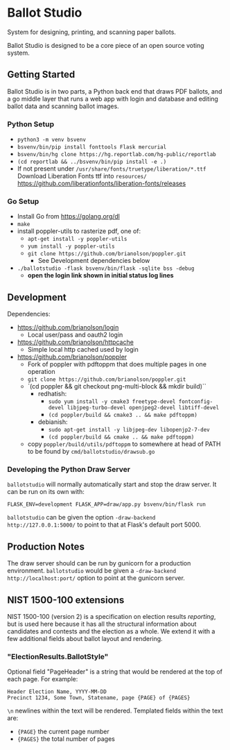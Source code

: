# Ballot Studio

System for designing, printing, and scanning paper ballots.

Ballot Studio is designed to be a core piece of an open source voting system.

## Getting Started

Ballot Studio is in two parts, a Python back end that draws PDF ballots, and a go middle layer that runs a web app with login and database and editing ballot data and scanning ballot images.

### Python Setup

* `python3 -m venv bsvenv`
* `bsvenv/bin/pip install fonttools Flask mercurial`
* `bsvenv/bin/hg clone https://hg.reportlab.com/hg-public/reportlab`
* `(cd reportlab && ../bsvenv/bin/pip install -e .)`
* If not present under `/usr/share/fonts/truetype/liberation/*.ttf` Download Liberation Fonts ttf into `resources/` https://github.com/liberationfonts/liberation-fonts/releases

### Go Setup

* Install Go from https://golang.org/dl
* `make`
* install poppler-utils to rasterize pdf, one of:
  * `apt-get install -y poppler-utils`
  * `yum install -y poppler-utils`
  * `git clone https://github.com/brianolson/poppler.git`
     * See Development dependencies below
* `./ballotstudio -flask bsvenv/bin/flask -sqlite bss -debug`
  * **open the login link shown in initial status log lines**

## Development

Dependencies:

* https://github.com/brianolson/login
  * Local user/pass and oauth2 login
* https://github.com/brianolson/httpcache
  * Simple local http cached used by login
* https://github.com/brianolson/poppler
  * Fork of poppler with pdftoppm that does multiple pages in one operation
  * `git clone https://github.com/brianolson/poppler.git`
  * `(cd poppler && git checkout png-multi-block && mkdir build)``
     * redhatish:
       * `sudo yum install -y cmake3 freetype-devel fontconfig-devel libjpeg-turbo-devel openjpeg2-devel libtiff-devel`
       * `(cd poppler/build && cmake3 .. && make pdftoppm)`
     * debianish:
       * `sudo apt-get install -y libjpeg-dev libopenjp2-7-dev`
       * `(cd poppler/build && cmake .. && make pdftoppm)`
  * copy `poppler/build/utils/pdftoppm` to somewhere at head of PATH to be found by `cmd/ballotstudio/drawsub.go`

### Developing the Python Draw Server

`ballotstudio` will normally automatically start and stop the draw server.
It can be run on its own with:

`FLASK_ENV=development FLASK_APP=draw/app.py bsvenv/bin/flask run`

`ballotstudio` can be given the option `-draw-backend http://127.0.0.1:5000/` to point to that at Flask's default port 5000.

## Production Notes

The draw server should can be run by gunicorn for a production environment. `ballotstudio` would be given a `-draw-backend http://localhost:port/` option to point at the gunicorn server.

## NIST 1500-100 extensions

NIST 1500-100 (version 2) is a specification on election results *reporting*, but is used here because it has all the structural information about candidates and contests and the election as a whole.
We extend it with a few additional fields about ballot layout and rendering.

### "ElectionResults.BallotStyle"

Optional field "PageHeader" is a string that would be rendered at the top of each page. For example:

```
Header Election Name, YYYY-MM-DD
Precinct 1234, Some Town, Statename, page {PAGE} of {PAGES}
```

`\n` newlines within the text will be rendered.
Templated fields within the text are:

* `{PAGE}` the current page number
* `{PAGES}` the total number of pages
